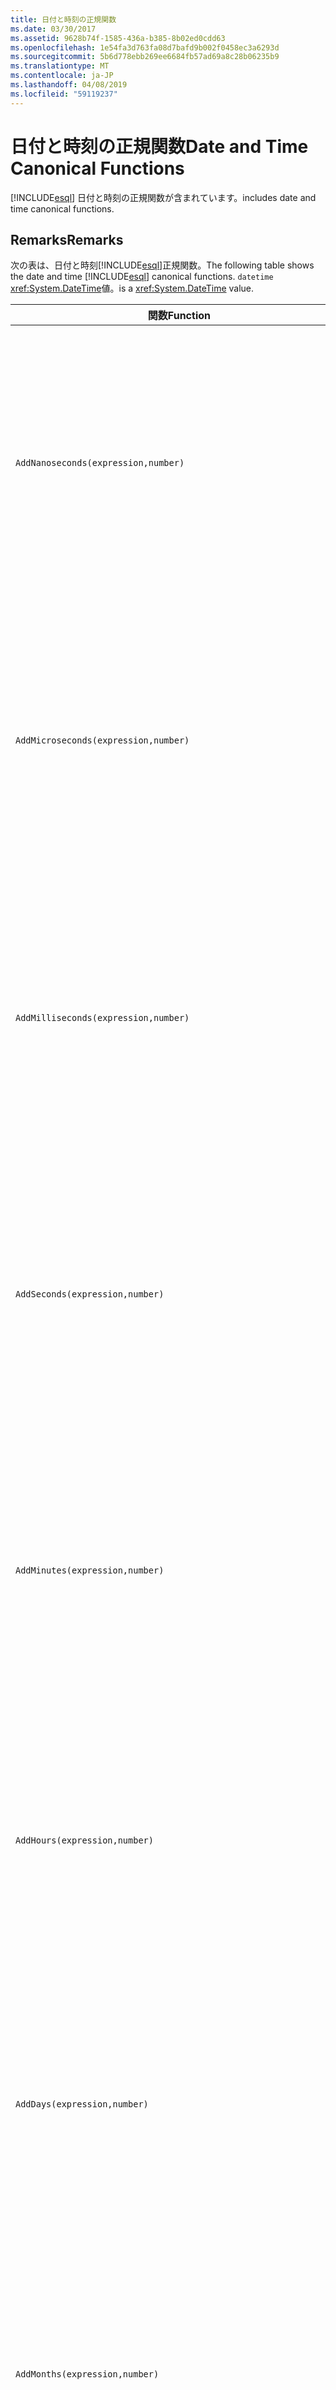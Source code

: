 ```yaml
---
title: 日付と時刻の正規関数
ms.date: 03/30/2017
ms.assetid: 9628b74f-1585-436a-b385-8b02ed0cdd63
ms.openlocfilehash: 1e54fa3d763fa08d7bafd9b002f0458ec3a6293d
ms.sourcegitcommit: 5b6d778ebb269ee6684fb57ad69a8c28b06235b9
ms.translationtype: MT
ms.contentlocale: ja-JP
ms.lasthandoff: 04/08/2019
ms.locfileid: "59119237"
---
```

# <a name="date-and-time-canonical-functions"></a><span data-ttu-id="f2260-102">日付と時刻の正規関数</span><span class="sxs-lookup"><span data-stu-id="f2260-102">Date and Time Canonical Functions</span></span>
[!INCLUDE[esql](../../../../../../includes/esql-md.md)] <span data-ttu-id="f2260-103">日付と時刻の正規関数が含まれています。</span><span class="sxs-lookup"><span data-stu-id="f2260-103">includes date and time canonical functions.</span></span>  
  
## <a name="remarks"></a><span data-ttu-id="f2260-104">Remarks</span><span class="sxs-lookup"><span data-stu-id="f2260-104">Remarks</span></span>  
 <span data-ttu-id="f2260-105">次の表は、日付と時刻[!INCLUDE[esql](../../../../../../includes/esql-md.md)]正規関数。</span><span class="sxs-lookup"><span data-stu-id="f2260-105">The following table shows the date and time [!INCLUDE[esql](../../../../../../includes/esql-md.md)] canonical functions.</span></span> `datetime` <span data-ttu-id="f2260-106"><xref:System.DateTime>値。</span><span class="sxs-lookup"><span data-stu-id="f2260-106">is a <xref:System.DateTime> value.</span></span>  
  
|<span data-ttu-id="f2260-107">関数</span><span class="sxs-lookup"><span data-stu-id="f2260-107">Function</span></span>|<span data-ttu-id="f2260-108">説明</span><span class="sxs-lookup"><span data-stu-id="f2260-108">Description</span></span>|  
|--------------|-----------------|  
|`AddNanoseconds(expression,number)`|<span data-ttu-id="f2260-109">指定されたナノ秒数を表す `number` を `expression` に追加します。</span><span class="sxs-lookup"><span data-stu-id="f2260-109">Adds the specified `number` of nanoseconds to the `expression`.</span></span><br /><br /> **<span data-ttu-id="f2260-110">引数</span><span class="sxs-lookup"><span data-stu-id="f2260-110">Arguments</span></span>**<br /><br /> `expression`<span data-ttu-id="f2260-111">: `DateTime`、 `DateTimeOffset`、または`Time`します。</span><span class="sxs-lookup"><span data-stu-id="f2260-111">: `DateTime`, `DateTimeOffset`, or `Time`.</span></span><br /><br /> `number`<span data-ttu-id="f2260-112">: `Int32`.</span><span class="sxs-lookup"><span data-stu-id="f2260-112">: `Int32`.</span></span><br /><br /> **<span data-ttu-id="f2260-113">戻り値</span><span class="sxs-lookup"><span data-stu-id="f2260-113">Return Value</span></span>**<br /><br /> <span data-ttu-id="f2260-114">`expression` の型。</span><span class="sxs-lookup"><span data-stu-id="f2260-114">The type of `expression`.</span></span>|  
|`AddMicroseconds(expression,number)`|<span data-ttu-id="f2260-115">指定されたマイクロ秒数を表す `number` を `expression` に追加します。</span><span class="sxs-lookup"><span data-stu-id="f2260-115">Adds the specified `number` of microseconds to the `expression`.</span></span><br /><br /> **<span data-ttu-id="f2260-116">引数</span><span class="sxs-lookup"><span data-stu-id="f2260-116">Arguments</span></span>**<br /><br /> `expression`<span data-ttu-id="f2260-117">: `DateTime`、 `DateTimeOffset`、または`Time`します。</span><span class="sxs-lookup"><span data-stu-id="f2260-117">: `DateTime`, `DateTimeOffset`, or `Time`.</span></span><br /><br /> `number`<span data-ttu-id="f2260-118">: `Int32`.</span><span class="sxs-lookup"><span data-stu-id="f2260-118">: `Int32`.</span></span><br /><br /> **<span data-ttu-id="f2260-119">戻り値</span><span class="sxs-lookup"><span data-stu-id="f2260-119">Return Value</span></span>**<br /><br /> <span data-ttu-id="f2260-120">`expression` の型。</span><span class="sxs-lookup"><span data-stu-id="f2260-120">The type of `expression`.</span></span>|  
|`AddMilliseconds(expression,number)`|<span data-ttu-id="f2260-121">指定されたミリ秒数を表す `number` を `expression` に追加します。</span><span class="sxs-lookup"><span data-stu-id="f2260-121">Adds the specified `number` of milliseconds to the `expression`.</span></span><br /><br /> **<span data-ttu-id="f2260-122">引数</span><span class="sxs-lookup"><span data-stu-id="f2260-122">Arguments</span></span>**<br /><br /> `expression`<span data-ttu-id="f2260-123">: `DateTime`、 `DateTimeOffset`、または`Time`します。</span><span class="sxs-lookup"><span data-stu-id="f2260-123">: `DateTime`, `DateTimeOffset`, or `Time`.</span></span><br /><br /> `number`<span data-ttu-id="f2260-124">: `Int32`.</span><span class="sxs-lookup"><span data-stu-id="f2260-124">: `Int32`.</span></span><br /><br /> **<span data-ttu-id="f2260-125">戻り値</span><span class="sxs-lookup"><span data-stu-id="f2260-125">Return Value</span></span>**<br /><br /> <span data-ttu-id="f2260-126">`expression` の型。</span><span class="sxs-lookup"><span data-stu-id="f2260-126">The type of `expression`.</span></span>|  
|`AddSeconds(expression,number)`|<span data-ttu-id="f2260-127">指定された秒数を表す `number` を `expression` に追加します。</span><span class="sxs-lookup"><span data-stu-id="f2260-127">Adds the specified `number` of seconds to the `expression`.</span></span><br /><br /> **<span data-ttu-id="f2260-128">引数</span><span class="sxs-lookup"><span data-stu-id="f2260-128">Arguments</span></span>**<br /><br /> `expression`<span data-ttu-id="f2260-129">: `DateTime`、 `DateTimeOffset`、または`Time`します。</span><span class="sxs-lookup"><span data-stu-id="f2260-129">: `DateTime`, `DateTimeOffset`, or `Time`.</span></span><br /><br /> `number`<span data-ttu-id="f2260-130">: `Int32`.</span><span class="sxs-lookup"><span data-stu-id="f2260-130">: `Int32`.</span></span><br /><br /> **<span data-ttu-id="f2260-131">戻り値</span><span class="sxs-lookup"><span data-stu-id="f2260-131">Return Value</span></span>**<br /><br /> <span data-ttu-id="f2260-132">`expression` の型。</span><span class="sxs-lookup"><span data-stu-id="f2260-132">The type of `expression`.</span></span>|  
|`AddMinutes(expression,number)`|<span data-ttu-id="f2260-133">指定された分数を表す `number` を `expression` に追加します。</span><span class="sxs-lookup"><span data-stu-id="f2260-133">Adds the specified `number` of minutes to the `expression`.</span></span><br /><br /> **<span data-ttu-id="f2260-134">引数</span><span class="sxs-lookup"><span data-stu-id="f2260-134">Arguments</span></span>**<br /><br /> `expression`<span data-ttu-id="f2260-135">: `DateTime`、 `DateTimeOffset`、または`Time`します。</span><span class="sxs-lookup"><span data-stu-id="f2260-135">: `DateTime`, `DateTimeOffset`, or `Time`.</span></span><br /><br /> `number`<span data-ttu-id="f2260-136">: `Int32`.</span><span class="sxs-lookup"><span data-stu-id="f2260-136">: `Int32`.</span></span><br /><br /> **<span data-ttu-id="f2260-137">戻り値</span><span class="sxs-lookup"><span data-stu-id="f2260-137">Return Value</span></span>**<br /><br /> <span data-ttu-id="f2260-138">`expression` の型。</span><span class="sxs-lookup"><span data-stu-id="f2260-138">The type of `expression`.</span></span>|  
|`AddHours(expression,number)`|<span data-ttu-id="f2260-139">指定された時間数を表す `number` を `expression` に追加します。</span><span class="sxs-lookup"><span data-stu-id="f2260-139">Adds the specified `number` of hours to the `expression`.</span></span><br /><br /> **<span data-ttu-id="f2260-140">引数</span><span class="sxs-lookup"><span data-stu-id="f2260-140">Arguments</span></span>**<br /><br /> `expression`<span data-ttu-id="f2260-141">: `DateTime`、 `DateTimeOffset`、または`Time`します。</span><span class="sxs-lookup"><span data-stu-id="f2260-141">: `DateTime`, `DateTimeOffset`, or `Time`.</span></span><br /><br /> `number`<span data-ttu-id="f2260-142">: `Int32`.</span><span class="sxs-lookup"><span data-stu-id="f2260-142">: `Int32`.</span></span><br /><br /> **<span data-ttu-id="f2260-143">戻り値</span><span class="sxs-lookup"><span data-stu-id="f2260-143">Return Value</span></span>**<br /><br /> <span data-ttu-id="f2260-144">`expression` の型。</span><span class="sxs-lookup"><span data-stu-id="f2260-144">The type of `expression`.</span></span>|  
|`AddDays(expression,number)`|<span data-ttu-id="f2260-145">指定された日数を表す `number` を `expression` に追加します。</span><span class="sxs-lookup"><span data-stu-id="f2260-145">Adds the specified `number` of days to the `expression`.</span></span><br /><br /> **<span data-ttu-id="f2260-146">引数</span><span class="sxs-lookup"><span data-stu-id="f2260-146">Arguments</span></span>**<br /><br /> `expression`<span data-ttu-id="f2260-147">:`DateTime`または`DateTimeOffset`します。</span><span class="sxs-lookup"><span data-stu-id="f2260-147">: `DateTime` or `DateTimeOffset`.</span></span><br /><br /> `number`<span data-ttu-id="f2260-148">: `Int32`.</span><span class="sxs-lookup"><span data-stu-id="f2260-148">: `Int32`.</span></span><br /><br /> **<span data-ttu-id="f2260-149">戻り値</span><span class="sxs-lookup"><span data-stu-id="f2260-149">Return Value</span></span>**<br /><br /> <span data-ttu-id="f2260-150">`expression` の型。</span><span class="sxs-lookup"><span data-stu-id="f2260-150">The type of `expression`.</span></span>|  
|`AddMonths(expression,number)`|<span data-ttu-id="f2260-151">指定された月数を表す `number` を `expression` に追加します。</span><span class="sxs-lookup"><span data-stu-id="f2260-151">Adds the specified `number` of months to the `expression`.</span></span><br /><br /> **<span data-ttu-id="f2260-152">引数</span><span class="sxs-lookup"><span data-stu-id="f2260-152">Arguments</span></span>**<br /><br /> `expression`<span data-ttu-id="f2260-153">:`DateTime`または`DateTimeOffset`します。</span><span class="sxs-lookup"><span data-stu-id="f2260-153">: `DateTime` or `DateTimeOffset`.</span></span><br /><br /> `number`<span data-ttu-id="f2260-154">: `Int32`.</span><span class="sxs-lookup"><span data-stu-id="f2260-154">: `Int32`.</span></span><br /><br /> **<span data-ttu-id="f2260-155">戻り値</span><span class="sxs-lookup"><span data-stu-id="f2260-155">Return Value</span></span>**<br /><br /> <span data-ttu-id="f2260-156">`expression` の型。</span><span class="sxs-lookup"><span data-stu-id="f2260-156">The type of `expression`.</span></span>|  
|`AddYears(expression,number)`|<span data-ttu-id="f2260-157">指定された年数を表す `number` を `expression` に追加します。</span><span class="sxs-lookup"><span data-stu-id="f2260-157">Adds the specified `number` of years to the `expression`.</span></span><br /><br /> **<span data-ttu-id="f2260-158">引数</span><span class="sxs-lookup"><span data-stu-id="f2260-158">Arguments</span></span>**<br /><br /> `expression`<span data-ttu-id="f2260-159">:`DateTime`または`DateTimeOffset`します。</span><span class="sxs-lookup"><span data-stu-id="f2260-159">: `DateTime` or `DateTimeOffset`.</span></span><br /><br /> `number`<span data-ttu-id="f2260-160">: `Int32`.</span><span class="sxs-lookup"><span data-stu-id="f2260-160">: `Int32`.</span></span><br /><br /> **<span data-ttu-id="f2260-161">戻り値</span><span class="sxs-lookup"><span data-stu-id="f2260-161">Return Value</span></span>**<br /><br /> <span data-ttu-id="f2260-162">`expression` の型。</span><span class="sxs-lookup"><span data-stu-id="f2260-162">The type of `expression`.</span></span>|  
|`CreateDateTime(year,month,day,hour,minute,second)`|<span data-ttu-id="f2260-163">サーバーのタイム ゾーンでのサーバーの現在の日時として新しい `DateTime` 値を返します。</span><span class="sxs-lookup"><span data-stu-id="f2260-163">Returns a new `DateTime` value as the current date and time of the server in the server's time zone.</span></span><br /><br /> **<span data-ttu-id="f2260-164">引数</span><span class="sxs-lookup"><span data-stu-id="f2260-164">Arguments</span></span>**<br /><br /> `year`<span data-ttu-id="f2260-165">、 `month`、 `day`、 `hour`、 `minute`:`Int16`と`Int32`します。</span><span class="sxs-lookup"><span data-stu-id="f2260-165">, `month`, `day`, `hour`, `minute`: `Int16` and `Int32`.</span></span><br /><br /> `second`<span data-ttu-id="f2260-166">: `Double`.</span><span class="sxs-lookup"><span data-stu-id="f2260-166">: `Double`.</span></span><br /><br /> **<span data-ttu-id="f2260-167">戻り値</span><span class="sxs-lookup"><span data-stu-id="f2260-167">Return Value</span></span>**<br /><br /> <span data-ttu-id="f2260-168">`DateTime`。</span><span class="sxs-lookup"><span data-stu-id="f2260-168">A `DateTime`.</span></span>|  
|`CreateDateTimeOffset(year,month,day,hour,minute,second,tzoffset)`|<span data-ttu-id="f2260-169">世界協定時刻 (UTC) を基準としたサーバーの現在の日時として新しい `DateTimeOffset` 値を返します。</span><span class="sxs-lookup"><span data-stu-id="f2260-169">Returns a new `DateTimeOffset` value as the current date and time of the server relative to the Coordinated Universal Time (UTC).</span></span><br /><br /> **<span data-ttu-id="f2260-170">引数</span><span class="sxs-lookup"><span data-stu-id="f2260-170">Arguments</span></span>**<br /><br /> `year`<span data-ttu-id="f2260-171">, `month`, `day`, `hour`, `minute`, `tzoffset`: `Int32`.</span><span class="sxs-lookup"><span data-stu-id="f2260-171">, `month`, `day`, `hour`, `minute`, `tzoffset`: `Int32`.</span></span><br /><br /> `second`<span data-ttu-id="f2260-172">: `Double`.</span><span class="sxs-lookup"><span data-stu-id="f2260-172">: `Double`.</span></span><br /><br /> **<span data-ttu-id="f2260-173">戻り値</span><span class="sxs-lookup"><span data-stu-id="f2260-173">Return Value</span></span>**<br /><br /> <span data-ttu-id="f2260-174">`DateTimeOffset`。</span><span class="sxs-lookup"><span data-stu-id="f2260-174">A `DateTimeOffset`.</span></span>|  
|`CreateTime(hour,minute,second)`|<span data-ttu-id="f2260-175">現在の時刻として新しい `Time` 値を返します。</span><span class="sxs-lookup"><span data-stu-id="f2260-175">Returns a new `Time` value as the current time.</span></span><br /><br /> **<span data-ttu-id="f2260-176">引数</span><span class="sxs-lookup"><span data-stu-id="f2260-176">Arguments</span></span>**<br /><br /> `hour` <span data-ttu-id="f2260-177">`minute`:`Int32`します。</span><span class="sxs-lookup"><span data-stu-id="f2260-177">and `minute`: `Int32`.</span></span><br /><br /> `second`<span data-ttu-id="f2260-178">: `Double`.</span><span class="sxs-lookup"><span data-stu-id="f2260-178">: `Double`.</span></span><br /><br /> **<span data-ttu-id="f2260-179">戻り値</span><span class="sxs-lookup"><span data-stu-id="f2260-179">Return Value</span></span>**<br /><br /> <span data-ttu-id="f2260-180">`Time`。</span><span class="sxs-lookup"><span data-stu-id="f2260-180">A `Time`.</span></span>|  
|`CurrentDateTime()`|<span data-ttu-id="f2260-181">サーバーのタイム ゾーンでのサーバーの現在の日時として `DateTime` 値を返します。</span><span class="sxs-lookup"><span data-stu-id="f2260-181">Returns a `DateTime` value as the current date and time of the server in the server's time zone.</span></span><br /><br /> **<span data-ttu-id="f2260-182">戻り値</span><span class="sxs-lookup"><span data-stu-id="f2260-182">Return Value</span></span>**<br /><br /> <span data-ttu-id="f2260-183">`DateTime`。</span><span class="sxs-lookup"><span data-stu-id="f2260-183">A `DateTime`.</span></span>|  
|`CurrentDateTimeOffset()`|<span data-ttu-id="f2260-184">現在の日付、時刻、およびオフセットを `DateTimeOffset` として返します。</span><span class="sxs-lookup"><span data-stu-id="f2260-184">Returns the current date, time and offset as a `DateTimeOffset`.</span></span><br /><br /> **<span data-ttu-id="f2260-185">戻り値</span><span class="sxs-lookup"><span data-stu-id="f2260-185">Return Value</span></span>**<br /><br /> <span data-ttu-id="f2260-186">`DateTimeOffset`。</span><span class="sxs-lookup"><span data-stu-id="f2260-186">A `DateTimeOffset`.</span></span>|  
|`CurrentUtcDateTime()`|<span data-ttu-id="f2260-187">UTS タイム ゾーンでのサーバーの現在の日時として <xref:System.DateTime> 値を返します。</span><span class="sxs-lookup"><span data-stu-id="f2260-187">Returns a <xref:System.DateTime> value as the current date and time of the server in the UTS time zone.</span></span><br /><br /> **<span data-ttu-id="f2260-188">戻り値</span><span class="sxs-lookup"><span data-stu-id="f2260-188">Return Value</span></span>**<br /><br /> <span data-ttu-id="f2260-189">`DateTime`。</span><span class="sxs-lookup"><span data-stu-id="f2260-189">A `DateTime`.</span></span>|  
|`Day(expression)`|<span data-ttu-id="f2260-190">1 ～ 31 の間の `expression` として `Int32` の日付の部分を返します。</span><span class="sxs-lookup"><span data-stu-id="f2260-190">Returns the day portion of `expression` as an `Int32` between 1 and 31.</span></span><br /><br /> **<span data-ttu-id="f2260-191">引数</span><span class="sxs-lookup"><span data-stu-id="f2260-191">Arguments</span></span>**<br /><br /> <span data-ttu-id="f2260-192">`DateTime` および `DateTimeOffset`。</span><span class="sxs-lookup"><span data-stu-id="f2260-192">A `DateTime` and `DateTimeOffset`.</span></span><br /><br /> **<span data-ttu-id="f2260-193">戻り値</span><span class="sxs-lookup"><span data-stu-id="f2260-193">Return Value</span></span>**<br /><br /> <span data-ttu-id="f2260-194">`Int32`。</span><span class="sxs-lookup"><span data-stu-id="f2260-194">An `Int32`.</span></span><br /><br /> **<span data-ttu-id="f2260-195">例</span><span class="sxs-lookup"><span data-stu-id="f2260-195">Example</span></span>**<br /><br /> `-- The following example returns 12.`<br /><br /> `Day(cast('03/12/1998' as DateTime))`|  
|`DayOfYear(expression)`|<span data-ttu-id="f2260-196">`expression` の日付の部分を 1 ～ 366 の間の `Int32` として返します。366 はうるう年の最後の日に対して返されます。</span><span class="sxs-lookup"><span data-stu-id="f2260-196">Returns the day portion of `expression` as an `Int32` between 1 and 366, where 366 is returned for the last day of a leap year.</span></span><br /><br /> **<span data-ttu-id="f2260-197">引数</span><span class="sxs-lookup"><span data-stu-id="f2260-197">Arguments</span></span>**<br /><br /> <span data-ttu-id="f2260-198">`DateTime` または `DateTimeOffset`。</span><span class="sxs-lookup"><span data-stu-id="f2260-198">A `DateTime` or `DateTimeOffset`.</span></span><br /><br /> **<span data-ttu-id="f2260-199">戻り値</span><span class="sxs-lookup"><span data-stu-id="f2260-199">Return Value</span></span>**<br /><br /> <span data-ttu-id="f2260-200">`Int32`。</span><span class="sxs-lookup"><span data-stu-id="f2260-200">An `Int32`.</span></span>|  
|`DiffNanoseconds(startExpression,endExpression)`|<span data-ttu-id="f2260-201">`startExpression` と `endExpression` の差をナノ秒単位で返します。</span><span class="sxs-lookup"><span data-stu-id="f2260-201">Returns the difference, in nanoseconds, between `startExpression` and `endExpression`.</span></span><br /><br /> **<span data-ttu-id="f2260-202">引数</span><span class="sxs-lookup"><span data-stu-id="f2260-202">Arguments</span></span>**<br /><br /> `startExpression`<span data-ttu-id="f2260-203">、 `endExpression`: `DateTime`、 `DateTimeOffset`、または`Time`します。</span><span class="sxs-lookup"><span data-stu-id="f2260-203">, `endExpression`: `DateTime`, `DateTimeOffset`, or `Time`.</span></span> <span data-ttu-id="f2260-204">**注:** `startExpression`と`endExpression`同じ型でなければなりません。</span><span class="sxs-lookup"><span data-stu-id="f2260-204">**Note:**  `startExpression` and `endExpression` must be of the same type.</span></span> <br /><br /> **<span data-ttu-id="f2260-205">戻り値</span><span class="sxs-lookup"><span data-stu-id="f2260-205">Return Value</span></span>**<br /><br /> <span data-ttu-id="f2260-206">`Int32`。</span><span class="sxs-lookup"><span data-stu-id="f2260-206">An `Int32`.</span></span>|  
|`DiffMilliseconds(startExpression,endExpression)`|<span data-ttu-id="f2260-207">`startExpression` と `endExpression` の差をミリ秒単位で返します。</span><span class="sxs-lookup"><span data-stu-id="f2260-207">Returns the difference, in milliseconds, between `startExpression` and `endExpression`.</span></span><br /><br /> **<span data-ttu-id="f2260-208">引数</span><span class="sxs-lookup"><span data-stu-id="f2260-208">Arguments</span></span>**<br /><br /> `startExpression`<span data-ttu-id="f2260-209">、 `endExpression`: `DateTime`、 `DateTimeOffset`、または`Time`します。</span><span class="sxs-lookup"><span data-stu-id="f2260-209">, `endExpression`: `DateTime`, `DateTimeOffset`, or `Time`.</span></span> <span data-ttu-id="f2260-210">**注:** `startExpression`と`endExpression`同じ型でなければなりません。</span><span class="sxs-lookup"><span data-stu-id="f2260-210">**Note:**  `startExpression` and `endExpression` must be of the same type.</span></span> <br /><br /> **<span data-ttu-id="f2260-211">戻り値</span><span class="sxs-lookup"><span data-stu-id="f2260-211">Return Value</span></span>**<br /><br /> <span data-ttu-id="f2260-212">`Int32`。</span><span class="sxs-lookup"><span data-stu-id="f2260-212">An `Int32`.</span></span>|  
|`DiffMicroseconds(startExpression,endExpression)`|<span data-ttu-id="f2260-213">`startExpression` と `endExpression` の差をマイクロ秒単位で返します。</span><span class="sxs-lookup"><span data-stu-id="f2260-213">Returns the difference, in microseconds, between `startExpression` and `endExpression`.</span></span><br /><br /> **<span data-ttu-id="f2260-214">引数</span><span class="sxs-lookup"><span data-stu-id="f2260-214">Arguments</span></span>**<br /><br /> `startExpression`<span data-ttu-id="f2260-215">、 `endExpression`: `DateTime`、 `DateTimeOffset`、または`Time`します。</span><span class="sxs-lookup"><span data-stu-id="f2260-215">, `endExpression`: `DateTime`, `DateTimeOffset`, or `Time`.</span></span> <span data-ttu-id="f2260-216">**注:** `startExpression`と`endExpression`同じ型でなければなりません。</span><span class="sxs-lookup"><span data-stu-id="f2260-216">**Note:**  `startExpression` and `endExpression` must be of the same type.</span></span> <br /><br /> **<span data-ttu-id="f2260-217">戻り値</span><span class="sxs-lookup"><span data-stu-id="f2260-217">Return Value</span></span>**<br /><br /> <span data-ttu-id="f2260-218">`Int32`。</span><span class="sxs-lookup"><span data-stu-id="f2260-218">An `Int32`.</span></span>|  
|`DiffSeconds(startExpression,endExpression)`|<span data-ttu-id="f2260-219">`startExpression` と `endExpression` の差を秒単位で返します。</span><span class="sxs-lookup"><span data-stu-id="f2260-219">Returns the difference, in seconds, between `startExpression` and `endExpression`.</span></span><br /><br /> **<span data-ttu-id="f2260-220">引数</span><span class="sxs-lookup"><span data-stu-id="f2260-220">Arguments</span></span>**<br /><br /> `startExpression`<span data-ttu-id="f2260-221">、 `endExpression`: `DateTime`、 `DateTimeOffset`、または`Time`します。</span><span class="sxs-lookup"><span data-stu-id="f2260-221">, `endExpression`: `DateTime`, `DateTimeOffset`, or `Time`.</span></span> <span data-ttu-id="f2260-222">**注:** `startExpression`と`endExpression`同じ型でなければなりません。</span><span class="sxs-lookup"><span data-stu-id="f2260-222">**Note:**  `startExpression` and `endExpression` must be of the same type.</span></span> <br /><br /> **<span data-ttu-id="f2260-223">戻り値</span><span class="sxs-lookup"><span data-stu-id="f2260-223">Return Value</span></span>**<br /><br /> <span data-ttu-id="f2260-224">`Int32`。</span><span class="sxs-lookup"><span data-stu-id="f2260-224">An `Int32`.</span></span>|  
|`DiffMinutes(startExpression,endExpression)`|<span data-ttu-id="f2260-225">`startExpression` と `endExpression` の差を分単位で返します。</span><span class="sxs-lookup"><span data-stu-id="f2260-225">Returns the difference, in minutes, between `startExpression` and `endExpression`.</span></span><br /><br /> **<span data-ttu-id="f2260-226">引数</span><span class="sxs-lookup"><span data-stu-id="f2260-226">Arguments</span></span>**<br /><br /> `startExpression`<span data-ttu-id="f2260-227">、 `endExpression`: `DateTime`、 `DateTimeOffset`、または`Time`します。</span><span class="sxs-lookup"><span data-stu-id="f2260-227">, `endExpression`: `DateTime`, `DateTimeOffset`, or `Time`.</span></span> <span data-ttu-id="f2260-228">**注:** `startExpression`と`endExpression`同じ型でなければなりません。</span><span class="sxs-lookup"><span data-stu-id="f2260-228">**Note:**  `startExpression` and `endExpression` must be of the same type.</span></span> <br /><br /> **<span data-ttu-id="f2260-229">戻り値</span><span class="sxs-lookup"><span data-stu-id="f2260-229">Return Value</span></span>**<br /><br /> <span data-ttu-id="f2260-230">`Int32`。</span><span class="sxs-lookup"><span data-stu-id="f2260-230">An `Int32`.</span></span>|  
|`DiffHours(startExpression,endExpression)`|<span data-ttu-id="f2260-231">`startExpression` と `endExpression` の差を時間単位で返します。</span><span class="sxs-lookup"><span data-stu-id="f2260-231">Returns the difference, in hours, between `startExpression` and `endExpression`.</span></span><br /><br /> **<span data-ttu-id="f2260-232">引数</span><span class="sxs-lookup"><span data-stu-id="f2260-232">Arguments</span></span>**<br /><br /> `startExpression`<span data-ttu-id="f2260-233">、 `endExpression`: `DateTime`、 `DateTimeOffset`、または`Time`します。</span><span class="sxs-lookup"><span data-stu-id="f2260-233">, `endExpression`: `DateTime`, `DateTimeOffset`, or `Time`.</span></span> <span data-ttu-id="f2260-234">**注:** `startExpression`と`endExpression`同じ型でなければなりません。</span><span class="sxs-lookup"><span data-stu-id="f2260-234">**Note:**  `startExpression` and `endExpression` must be of the same type.</span></span> <br /><br /> **<span data-ttu-id="f2260-235">戻り値</span><span class="sxs-lookup"><span data-stu-id="f2260-235">Return Value</span></span>**<br /><br /> <span data-ttu-id="f2260-236">`Int32`。</span><span class="sxs-lookup"><span data-stu-id="f2260-236">An `Int32`.</span></span>|  
|`DiffDays(startExpression,endExpression)`|<span data-ttu-id="f2260-237">`startExpression` と `endExpression` の差を日単位で返します。</span><span class="sxs-lookup"><span data-stu-id="f2260-237">Returns the difference, in days, between `startExpression` and `endExpression`.</span></span><br /><br /> **<span data-ttu-id="f2260-238">引数</span><span class="sxs-lookup"><span data-stu-id="f2260-238">Arguments</span></span>**<br /><br /> `startExpression`<span data-ttu-id="f2260-239">、 `endExpression`:`DateTime`または`DateTimeOffset`します。</span><span class="sxs-lookup"><span data-stu-id="f2260-239">, `endExpression`: `DateTime` or `DateTimeOffset`.</span></span> <span data-ttu-id="f2260-240">**注:** `startExpression`と`endExpression`同じ型でなければなりません。</span><span class="sxs-lookup"><span data-stu-id="f2260-240">**Note:**  `startExpression` and `endExpression` must be of the same type.</span></span> <br /><br /> **<span data-ttu-id="f2260-241">戻り値</span><span class="sxs-lookup"><span data-stu-id="f2260-241">Return Value</span></span>**<br /><br /> <span data-ttu-id="f2260-242">`Int32`。</span><span class="sxs-lookup"><span data-stu-id="f2260-242">An `Int32`.</span></span>|  
|`DiffMonths(startExpression,endExpression)`|<span data-ttu-id="f2260-243">`startExpression` と `endExpression` の差を月単位で返します。</span><span class="sxs-lookup"><span data-stu-id="f2260-243">Returns the difference, in months, between `startExpression` and `endExpression`.</span></span><br /><br /> **<span data-ttu-id="f2260-244">引数</span><span class="sxs-lookup"><span data-stu-id="f2260-244">Arguments</span></span>**<br /><br /> `startExpression`<span data-ttu-id="f2260-245">、 `endExpression`:`DateTime`または`DateTimeOffset`します。</span><span class="sxs-lookup"><span data-stu-id="f2260-245">, `endExpression`: `DateTime` or `DateTimeOffset`.</span></span> <span data-ttu-id="f2260-246">**注:** `startExpression`と`endExpression`同じ型でなければなりません。</span><span class="sxs-lookup"><span data-stu-id="f2260-246">**Note:**  `startExpression` and `endExpression` must be of the same type.</span></span> <br /><br /> **<span data-ttu-id="f2260-247">戻り値</span><span class="sxs-lookup"><span data-stu-id="f2260-247">Return Value</span></span>**<br /><br /> <span data-ttu-id="f2260-248">`Int32`。</span><span class="sxs-lookup"><span data-stu-id="f2260-248">An `Int32`.</span></span>|  
|`DiffYears(startExpression,endExpression)`|<span data-ttu-id="f2260-249">`startExpression` と `endExpression` の差を年単位で返します。</span><span class="sxs-lookup"><span data-stu-id="f2260-249">Returns the difference, in years, between `startExpression` and `endExpression`.</span></span><br /><br /> **<span data-ttu-id="f2260-250">引数</span><span class="sxs-lookup"><span data-stu-id="f2260-250">Arguments</span></span>**<br /><br /> `startExpression`<span data-ttu-id="f2260-251">、 `endExpression`:`DateTime`または`DateTimeOffset`します。</span><span class="sxs-lookup"><span data-stu-id="f2260-251">, `endExpression`: `DateTime` or `DateTimeOffset`.</span></span> <span data-ttu-id="f2260-252">**注:** `startExpression`と`endExpression`同じ型でなければなりません。</span><span class="sxs-lookup"><span data-stu-id="f2260-252">**Note:**  `startExpression` and `endExpression` must be of the same type.</span></span> <br /><br /> **<span data-ttu-id="f2260-253">戻り値</span><span class="sxs-lookup"><span data-stu-id="f2260-253">Return Value</span></span>**<br /><br /> <span data-ttu-id="f2260-254">`Int32`。</span><span class="sxs-lookup"><span data-stu-id="f2260-254">An `Int32`.</span></span>|  
|`GetTotalOffsetMinutes(datetimeoffset)`|<span data-ttu-id="f2260-255">GMT からのオフセット `datetimeoffset` (分数) を返します。</span><span class="sxs-lookup"><span data-stu-id="f2260-255">Returns the number of minutes that the `datetimeoffset` is offset from GMT.</span></span> <span data-ttu-id="f2260-256">この値は通常、+780 ～ -780 (+ 13 時間～ - 13 時間) の間になります。</span><span class="sxs-lookup"><span data-stu-id="f2260-256">This is generally between +780 and -780 (+ or - 13 hrs).</span></span> <span data-ttu-id="f2260-257">**注:** この関数は、SQL Server 2008 でのみサポートされます。</span><span class="sxs-lookup"><span data-stu-id="f2260-257">**Note:**  This function is supported in SQL Server 2008 only.</span></span> <br /><br /> **<span data-ttu-id="f2260-258">引数</span><span class="sxs-lookup"><span data-stu-id="f2260-258">Arguments</span></span>**<br /><br /> <span data-ttu-id="f2260-259">`DateTimeOffset`。</span><span class="sxs-lookup"><span data-stu-id="f2260-259">A `DateTimeOffset`.</span></span><br /><br /> **<span data-ttu-id="f2260-260">戻り値</span><span class="sxs-lookup"><span data-stu-id="f2260-260">Return Value</span></span>**<br /><br /> <span data-ttu-id="f2260-261">`Int32`。</span><span class="sxs-lookup"><span data-stu-id="f2260-261">An `Int32`.</span></span>|  
|`Hour(expression)`|<span data-ttu-id="f2260-262">0 ～ 23 の間の `expression` として `Int32` の時間の部分を返します。</span><span class="sxs-lookup"><span data-stu-id="f2260-262">Returns the hour portion of `expression` as an `Int32` between 0 and 23.</span></span><br /><br /> **<span data-ttu-id="f2260-263">引数</span><span class="sxs-lookup"><span data-stu-id="f2260-263">Arguments</span></span>**<br /><br /> <span data-ttu-id="f2260-264">`DateTime, Time` および `DateTimeOffset`。</span><span class="sxs-lookup"><span data-stu-id="f2260-264">A `DateTime, Time` and `DateTimeOffset`.</span></span><br /><br /> **<span data-ttu-id="f2260-265">例</span><span class="sxs-lookup"><span data-stu-id="f2260-265">Example</span></span>**<br /><br /> `-- The following example returns 22.`<br /><br /> `Hour(cast('22:35:5' as DateTime))`|  
|`Millisecond(expression)`|<span data-ttu-id="f2260-266">0 ～ 999 の間の `expression` として `Int32` のミリ秒の部分を返します。</span><span class="sxs-lookup"><span data-stu-id="f2260-266">Returns the milliseconds portion of `expression` as an `Int32` between 0 and 999.</span></span><br /><br /> **<span data-ttu-id="f2260-267">引数</span><span class="sxs-lookup"><span data-stu-id="f2260-267">Arguments</span></span>**<br /><br /> <span data-ttu-id="f2260-268">`DateTime, Time` および `DateTimeOffset`。</span><span class="sxs-lookup"><span data-stu-id="f2260-268">A `DateTime, Time` and `DateTimeOffset`.</span></span><br /><br /> **<span data-ttu-id="f2260-269">戻り値</span><span class="sxs-lookup"><span data-stu-id="f2260-269">Return Value</span></span>**<br /><br /> <span data-ttu-id="f2260-270">`Int32`。</span><span class="sxs-lookup"><span data-stu-id="f2260-270">An `Int32`.</span></span>|  
|`Minute(expression)`|<span data-ttu-id="f2260-271">0 ～ 59 の間の `expression` として `Int32` の分の部分を返します。</span><span class="sxs-lookup"><span data-stu-id="f2260-271">Returns the minute portion of `expression` as an `Int32` between 0 and 59.</span></span><br /><br /> **<span data-ttu-id="f2260-272">引数</span><span class="sxs-lookup"><span data-stu-id="f2260-272">Arguments</span></span>**<br /><br /> <span data-ttu-id="f2260-273">`DateTime, Time` または `DateTimeOffset`。</span><span class="sxs-lookup"><span data-stu-id="f2260-273">A `DateTime, Time` or `DateTimeOffset`.</span></span><br /><br /> **<span data-ttu-id="f2260-274">戻り値</span><span class="sxs-lookup"><span data-stu-id="f2260-274">Return Value</span></span>**<br /><br /> <span data-ttu-id="f2260-275">`Int32`。</span><span class="sxs-lookup"><span data-stu-id="f2260-275">An `Int32`.</span></span><br /><br /> **<span data-ttu-id="f2260-276">例</span><span class="sxs-lookup"><span data-stu-id="f2260-276">Example</span></span>**<br /><br /> `-- The following example returns 35`<br /><br /> `Minute(cast('22:35:5' as DateTime))`|  
|`Month(expression)`|<span data-ttu-id="f2260-277">1 ～ 12 の間の `expression` として `Int32` の月の部分を返します。</span><span class="sxs-lookup"><span data-stu-id="f2260-277">Returns the month portion of `expression` as an `Int32` between 1 and 12.</span></span><br /><br /> **<span data-ttu-id="f2260-278">引数</span><span class="sxs-lookup"><span data-stu-id="f2260-278">Arguments</span></span>**<br /><br /> <span data-ttu-id="f2260-279">`DateTime` または `DateTimeOffset`。</span><span class="sxs-lookup"><span data-stu-id="f2260-279">A `DateTime` or `DateTimeOffset`.</span></span><br /><br /> **<span data-ttu-id="f2260-280">戻り値</span><span class="sxs-lookup"><span data-stu-id="f2260-280">Return Value</span></span>**<br /><br /> <span data-ttu-id="f2260-281">`Int32`。</span><span class="sxs-lookup"><span data-stu-id="f2260-281">An `Int32`.</span></span><br /><br /> **<span data-ttu-id="f2260-282">例</span><span class="sxs-lookup"><span data-stu-id="f2260-282">Example</span></span>**<br /><br /> `-- The following example returns 3.`<br /><br /> `Month(cast('03/12/1998' as DateTime))`|  
|`Second(expression)`|<span data-ttu-id="f2260-283">0 ～ 59 の間の `expression` として `Int32` の秒の部分を返します。</span><span class="sxs-lookup"><span data-stu-id="f2260-283">Returns the seconds portion of `expression` as an `Int32` between 0 and 59.</span></span><br /><br /> **<span data-ttu-id="f2260-284">引数</span><span class="sxs-lookup"><span data-stu-id="f2260-284">Arguments</span></span>**<br /><br /> <span data-ttu-id="f2260-285">`DateTime, Time` および `DateTimeOffset`。</span><span class="sxs-lookup"><span data-stu-id="f2260-285">A `DateTime, Time` and `DateTimeOffset`.</span></span><br /><br /> **<span data-ttu-id="f2260-286">戻り値</span><span class="sxs-lookup"><span data-stu-id="f2260-286">Return Value</span></span>**<br /><br /> <span data-ttu-id="f2260-287">`Int32`。</span><span class="sxs-lookup"><span data-stu-id="f2260-287">An `Int32`.</span></span><br /><br /> **<span data-ttu-id="f2260-288">例</span><span class="sxs-lookup"><span data-stu-id="f2260-288">Example</span></span>**<br /><br /> `-- The following example returns 5`<br /><br /> `Second(cast('22:35:5' as DateTime))`|  
|`TruncateTime(expression)`|<span data-ttu-id="f2260-289">時間の値が切り捨てられた `expression` を返します。</span><span class="sxs-lookup"><span data-stu-id="f2260-289">Returns the `expression`, with the time values truncated.</span></span><br /><br /> **<span data-ttu-id="f2260-290">引数</span><span class="sxs-lookup"><span data-stu-id="f2260-290">Arguments</span></span>**<br /><br /> <span data-ttu-id="f2260-291">`DateTime` または `DateTimeOffset`。</span><span class="sxs-lookup"><span data-stu-id="f2260-291">A `DateTime` or `DateTimeOffset`.</span></span><br /><br /> **<span data-ttu-id="f2260-292">戻り値</span><span class="sxs-lookup"><span data-stu-id="f2260-292">Return Value</span></span>**<br /><br /> <span data-ttu-id="f2260-293">`expression` の型。</span><span class="sxs-lookup"><span data-stu-id="f2260-293">The type of `expression`.</span></span>|  
|`Year(expression)`|<span data-ttu-id="f2260-294">`expression` `Int32` として `YYYY` の年の部分を返します。</span><span class="sxs-lookup"><span data-stu-id="f2260-294">Returns the year portion of `expression` as an `Int32` `YYYY`.</span></span><br /><br /> **<span data-ttu-id="f2260-295">引数</span><span class="sxs-lookup"><span data-stu-id="f2260-295">Arguments</span></span>**<br /><br /> <span data-ttu-id="f2260-296">`DateTime` および `DateTimeOffset`。</span><span class="sxs-lookup"><span data-stu-id="f2260-296">A `DateTime` and `DateTimeOffset`.</span></span><br /><br /> **<span data-ttu-id="f2260-297">戻り値</span><span class="sxs-lookup"><span data-stu-id="f2260-297">Return Value</span></span>**<br /><br /> <span data-ttu-id="f2260-298">`Int32`。</span><span class="sxs-lookup"><span data-stu-id="f2260-298">An `Int32`.</span></span><br /><br /> **<span data-ttu-id="f2260-299">例</span><span class="sxs-lookup"><span data-stu-id="f2260-299">Example</span></span>**<br /><br /> `-- The following example returns 1998.`<br /><br /> `Year(cast('03/12/1998' as DateTime))`|  
  
 <span data-ttu-id="f2260-300">`null` が入力された場合、これらの関数は `null` を返します。</span><span class="sxs-lookup"><span data-stu-id="f2260-300">These functions will return `null` if given `null` input.</span></span>  
  
 <span data-ttu-id="f2260-301">同等の機能は、Microsoft SQL クライアント マネージド プロバイダーでも利用できます。</span><span class="sxs-lookup"><span data-stu-id="f2260-301">Equivalent functionality is available in the Microsoft SQL Client Managed Provider.</span></span> <span data-ttu-id="f2260-302">詳細については、次を参照してください。 [Entity Framework の関数の SqlClient](../../../../../../docs/framework/data/adonet/ef/sqlclient-for-ef-functions.md)します。</span><span class="sxs-lookup"><span data-stu-id="f2260-302">For more information, see [SqlClient for Entity Framework Functions](../../../../../../docs/framework/data/adonet/ef/sqlclient-for-ef-functions.md).</span></span>  
  
## <a name="see-also"></a><span data-ttu-id="f2260-303">関連項目</span><span class="sxs-lookup"><span data-stu-id="f2260-303">See also</span></span>

- [<span data-ttu-id="f2260-304">正規関数</span><span class="sxs-lookup"><span data-stu-id="f2260-304">Canonical Functions</span></span>](../../../../../../docs/framework/data/adonet/ef/language-reference/canonical-functions.md)
